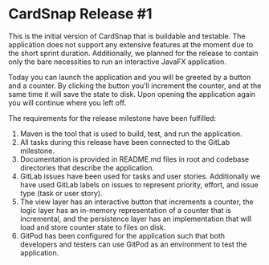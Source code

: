 # CardSnap Release #1

This is the initial version of CardSnap that is buildable and testable. The
application does not support any extensive features at the moment due to the
short sprint duration. Additionally, we planned for the release to contain only
the bare necessities to run an interactive JavaFX application.

Today you can launch the application and you will be greeted by a button and a
counter. By clicking the button you'll increment the counter, and at the 
same time it will save the state to disk. Upon opening the application again you
will continue where you left off.

The requirements for the release milestone have been fulfilled:

1. Maven is the tool that is used to build, test, and run the application.
2. All tasks during this release have been connected to the GitLab milestone.
3. Documentation is provided in README.md files in root and codebase 
   directories that describe the application.
4. GitLab issues have been used for tasks and user stories. Additionally we 
   have used GitLab labels on issues to represent priority, effort, and 
   issue type (task or user story).
5. The view layer has an interactive button that increments a counter, the 
   logic layer has an in-memory representation of a counter that is 
   incremental, and the persistence layer has an implementation that will 
   load and store counter state to files on disk.
6. GitPod has been configured for the application such that both developers 
   and testers can use GitPod as an environment to test the application.
